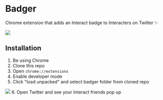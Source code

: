 # Badger

Chrome extension that adds an Interact badge to Interacters on Twitter ✨

![](https://i.imgur.com/D50nApK.png)

## Installation

1. Be using Chrome
1. Clone this repo
1. Open `chrome://extensions`
1. Enable developer mode
1. Click "load unpacked" and select badger folder from cloned repo

![](https://developer-chrome-com.imgix.net/image/BrQidfK9jaQyIHwdw91aVpkPiib2/iYdLKFsJ1KSVGLhbLRvS.png)
6. Open Twitter and see your Interact friends pop up